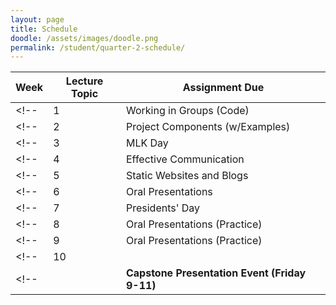 ```yaml
---
layout: page
title: Schedule
doodle: /assets/images/doodle.png
permalink: /student/quarter-2-schedule/
---
```


|Week|Lecture Topic|Assignment Due|
|---|---|---|
<!-- |1|Working in Groups (Code)|| -->
<!-- |2|Project Components (w/Examples)|| -->
<!-- |3|MLK Day|| -->
<!-- |4|Effective Communication|| -->
<!-- |5|Static Websites and Blogs|Checkpoint: Report/Code| -->
<!-- |6|Oral Presentations|Checkpoint: Website Scaffolding| -->
<!-- |7|Presidents' Day|| -->
<!-- |8|Oral Presentations (Practice)|Checkpoint: Presentation| -->
<!-- |9|Oral Presentations (Practice)|Final Code, Final Report| -->
<!-- |10||Final Presentation| -->
<!-- ||**Capstone Presentation Event (Friday 9-11)**|| -->
